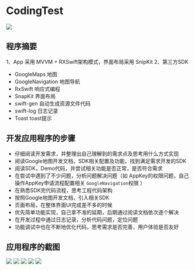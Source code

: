 
# CodingTest

<img src="screenshots/logo.png" />


## 程序摘要

1、App 采用 MVVM + RXSwift架构模式，界面布局采用 SnipKit 
2、第三方SDK 
* GoogleMaps 地图
* GoogleNavigation 地图导航
* RxSwift    响应式编程
* SnapKit    界面布局
* swift-gen  自动生成资源文件代码
* swift-log  日志记录
* Toast      toast提示

## 开发应用程序的步骤

* 仔细阅读开发需求，并整理出自己理解到的需求点及思考用什么方式实现
* 阅读Google地图开发文档，SDK相关配置及功能，找到满足需求开发的SDK
* 阅读SDK，Demo代码，并尝试相关功能是否正常，是否符合需求
* 在尝试中遇到了不少问题，分析问题解决问题（如 AppKey的权限问题，自己操作AppKey申请流程配置相关 `GoogleNavigation`权限 ）
* 在熟悉SDK完代码流程，思考工程代码架构
* 按照Google地图开发文档，引入相关SDK
* 页面布局，在整体界面UI完成差不多的时候
* 优先简单功能实现，自己拿不准的延期，后期通过阅读文档依次逐个解决
* 在开发过程中通过日志记录，分析代码问题，定位问题
* 功能调试中也在不断地优化代码，思考需求是否完善，用户体验是否友好
  

## 应用程序的截图


<img src="screenshots/screenshot0.png" />
<img src="screenshots/screenshot1.png" />
<img src="screenshots/screenshot2.png" />
<img src="screenshots/screenshot3.png" />
<img src="screenshots/screenshot4.png" />